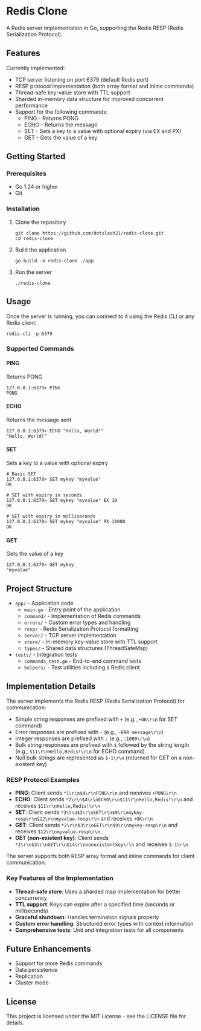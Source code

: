 # Redis Clone

A Redis server implementation in Go, supporting the Redis RESP (Redis Serialization Protocol).

## Features

Currently implemented:
- TCP server listening on port 6379 (default Redis port)
- RESP protocol implementation (both array format and inline commands)
- Thread-safe key-value store with TTL support
- Sharded in-memory data structure for improved concurrent performance
- Support for the following commands:
  - PING - Returns PONG
  - ECHO - Returns the message
  - SET - Sets a key to a value with optional expiry (via EX and PX)
  - GET - Gets the value of a key

## Getting Started

### Prerequisites

- Go 1.24 or higher
- Git

### Installation

1. Clone the repository
   ```
   git clone https://github.com/dotslash21/redis-clone.git
   cd redis-clone
   ```

2. Build the application
   ```
   go build -o redis-clone ./app
   ```

3. Run the server
   ```
   ./redis-clone
   ```

## Usage

Once the server is running, you can connect to it using the Redis CLI or any Redis client:

```
redis-cli -p 6379
```

### Supported Commands

#### PING
Returns PONG
```
127.0.0.1:6379> PING
PONG
```

#### ECHO
Returns the message sent
```
127.0.0.1:6379> ECHO "Hello, World!"
"Hello, World!"
```

#### SET
Sets a key to a value with optional expiry
```
# Basic SET
127.0.0.1:6379> SET mykey "myvalue"
OK

# SET with expiry in seconds
127.0.0.1:6379> SET mykey "myvalue" EX 10
OK

# SET with expiry in milliseconds
127.0.0.1:6379> SET mykey "myvalue" PX 10000
OK
```

#### GET
Gets the value of a key
```
127.0.0.1:6379> GET mykey
"myvalue"
```

## Project Structure

- `app/` - Application code
  - `main.go` - Entry point of the application
  - `command/` - Implementation of Redis commands
  - `errors/` - Custom error types and handling
  - `resp/` - Redis Serialization Protocol formatting
  - `server/` - TCP server implementation
  - `store/` - In-memory key-value store with TTL support
  - `types/` - Shared data structures (ThreadSafeMap)
- `tests/` - Integration tests
  - `commands_test.go` - End-to-end command tests
  - `helpers/` - Test utilities including a Redis client

## Implementation Details

The server implements the Redis RESP (Redis Serialization Protocol) for communication:
- Simple string responses are prefixed with `+` (e.g., `+OK\r\n` for SET command)
- Error responses are prefixed with `-` (e.g., `-ERR message\r\n`)
- Integer responses are prefixed with `:` (e.g., `:1000\r\n`)
- Bulk string responses are prefixed with `$` followed by the string length (e.g., `$11\r\nHello,Redis!\r\n` for ECHO command)
- Null bulk strings are represented as `$-1\r\n` (returned for GET on a non-existent key)

### RESP Protocol Examples

- **PING**: Client sends `*1\r\n$4\r\nPING\r\n` and receives `+PONG\r\n`
- **ECHO**: Client sends `*2\r\n$4\r\nECHO\r\n$11\r\nHello,Redis!\r\n` and receives `$11\r\nHello,Redis!\r\n`
- **SET**: Client sends `*3\r\n$3\r\nSET\r\n$9\r\nmykey-resp\r\n$12\r\nmyvalue-resp\r\n` and receives `+OK\r\n`
- **GET**: Client sends `*2\r\n$3\r\nGET\r\n$9\r\nmykey-resp\r\n` and receives `$12\r\nmyvalue-resp\r\n`
- **GET (non-existent key)**: Client sends `*2\r\n$3\r\nGET\r\n$14\r\nnonexistentkey\r\n` and receives `$-1\r\n`

The server supports both RESP array format and inline commands for client communication.

### Key Features of the Implementation

- **Thread-safe store**: Uses a sharded map implementation for better concurrency
- **TTL support**: Keys can expire after a specified time (seconds or milliseconds)
- **Graceful shutdown**: Handles termination signals properly
- **Custom error handling**: Structured error types with context information
- **Comprehensive tests**: Unit and integration tests for all components

## Future Enhancements

- Support for more Redis commands
- Data persistence
- Replication
- Cluster mode

## License

This project is licensed under the MIT License - see the LICENSE file for details.
